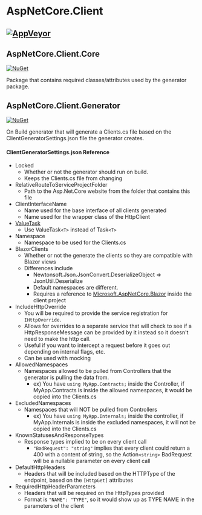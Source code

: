 # AspNetCore.Client
[![AppVeyor](https://ci.appveyor.com/api/projects/status/984mqqfnwytd3oga?svg=true)](https://ci.appveyor.com/project/Beffyman/aspnetcore-client)
---

## AspNetCore.Client.Core
[![NuGet](https://img.shields.io/nuget/v/AspNetCore.Client.Core.svg)](https://www.nuget.org/packages/AspNetCore.Client.Core/)

Package that contains required classes/attributes used by the generator package.

## AspNetCore.Client.Generator
[![NuGet](https://img.shields.io/nuget/v/AspNetCore.Client.Generator.svg)](https://www.nuget.org/packages/AspNetCore.Client.Generator/)

On Build generator that will generate a Clients.cs file based on the ClientGeneratorSettings.json file the generator creates.


#### ClientGeneratorSettings.json Reference

- Locked
  - Whether or not the generator should run on build.
  - Keeps the Clients.cs file from changing
- RelativeRouteToServiceProjectFolder
  - Path to the Asp.Net.Core website from the folder that contains this file
- ClientInterfaceName
  - Name used for the base interface of all clients generated
  - Name used for the wrapper class of the HttpClient
- [ValueTask](https://docs.microsoft.com/en-us/dotnet/csharp/programming-guide/concepts/async/async-return-types#generalized-async-return-types-and-valuetaskt)
  - Use ValueTask`<T>` instead of Task`<T>`
- Namespace
  - Namespace to be used for the Clients.cs
- BlazorClients
  - Whether or not the generate the clients so they are compatible with Blazor views
  - Differences include
    - Newtonsoft.Json.JsonConvert.DeserializeObject => JsonUtil.Deserialize
    - Default namespaces are different.
    - Requires a reference to [Microsoft.AspNetCore.Blazor](https://www.nuget.org/packages/Microsoft.AspNetCore.Blazor/) inside the client project
- IncludeHttpOverride
  - You will be required to provide the service registration for `IHttpOverride`.
  - Allows for overrides to a separate service that will check to see if a HttpResponseMessage can be provided by it instead so it doesn't need to make the http call.
  - Useful if you want to intercept a request before it goes out depending on internal flags, etc.
  - Can be used with mocking
- AllowedNamespaces
  - Namespaces allowed to be pulled from Controllers that the generator is pulling the data from.
    - ex) You have `using MyApp.Contracts;` inside the Controller, if MyApp.Contracts is inside the allowed namespaces, it would be copied into the Clients.cs
- ExcludedNamespaces
  - Namespaces that will NOT be pulled from Controllers
    - ex) You have `using MyApp.Internals;` inside the controller, if MyApp.Internals is inside the excluded namespaces, it will not be copied into the Clients.cs
- KnownStatusesAndResponseTypes
  - Response types implied to be on every client call
    - `"BadRequest": "string"` implies that every client could return a 400 with a content of string, so the Action`<string>` BadRequest will be a nullable parameter on every client call
- DefaultHttpHeaders
  - Headers that will be included based on the HTTPType of the endpoint, based on the `[HttpGet]` attributes
- RequiredHttpHeaderParameters
  - Headers that will be required on the HttpTypes provided
  - Format is `"NAME": "TYPE"`, so it would show up as TYPE NAME in the parameters of the client